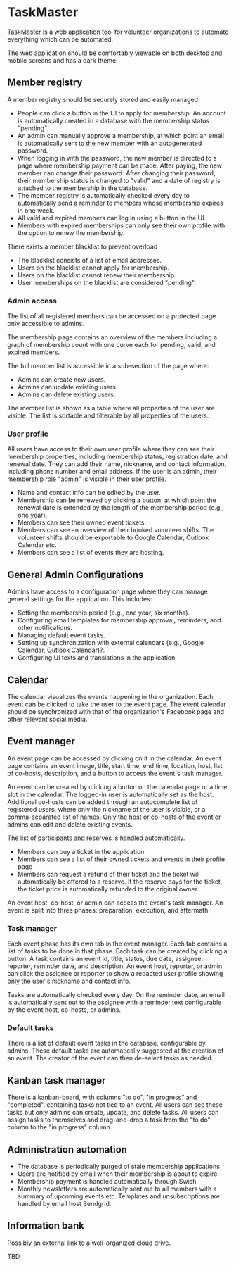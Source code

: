 # TaskMaster

TaskMaster is a web application tool for volunteer organizations to automate everything which can be automated.

The web application should be comfortably viewable on both desktop and mobile screens and has a dark theme.

## Member registry

A member registry should be securely stored and easily managed.

- People can click a button in the UI to apply for membership. An account is automatically created in a database with the membership status "pending".
- An admin can manually approve a membership, at which point an email is automatically sent to the new member with an autogenerated password.
- When logging in with the password, the new member is directed to a page where membership payment can be made. After paying, the new member can change their password. After changing their password, their membership status is changed to "valid" and a date of registry is attached to the membership in the database.
- The member registry is automatically checked every day to automatically send a reminder to members whose membership expires in one week.
- All valid and expired members can log in using a button in the UI.
- Members with expired memberships can only see their own profile with the option to renew the membership.

There exists a member blacklist to prevent overload

- The blacklist consists of a list of email addresses.
- Users on the blacklist cannot apply for membership.
- Users on the blacklist cannot renew their membership.
- User memberships on the blacklist are considered "pending".

### Admin access

The list of all registered members can be accessed on a protected page only accessible to admins.

The membership page contains an overview of the members including a graph of membership count with one curve each for pending, valid, and expired members.

The full member list is accessible in a sub-section of the page where:

- Admins can create new users.
- Admins can update existing users.
- Admins can delete existing users.

The member list is shown as a table where all properties of the user are visible. The list is sortable and filterable by all properties of the users.

### User profile

All users have access to their own user profile where they can see their membership properties, including membership status, registration date, and renewal date. They can add their name, nickname, and contact information, including phone number and email address. If the user is an admin, their membership role "admin" is visible in their user profile.

- Name and contact info can be edited by the user.
- Membership can be renewed by clicking a button, at which point the renewal date is extended by the length of the membership period (e.g., one year).
- Members can see their owned event tickets.
- Members can see an overview of their booked volunteer shifts. The volunteer shifts should be exportable to Google Calendar, Outlook Calendar etc.
- Members can see a list of events they are hosting.

## General Admin Configurations

Admins have access to a configuration page where they can manage general settings for the application. This includes:

- Setting the membership period (e.g., one year, six months).
- Configuring email templates for membership approval, reminders, and other notifications.
- Managing default event tasks.
- Setting up synchronization with external calendars (e.g., Google Calendar, Outlook Calendar)?.
- Configuring UI texts and translations in the application.

## Calendar

The calendar visualizes the events happening in the organization. Each event can be clicked to take the user to the event page. The event calendar should be synchronized with that of the organization's Facebook page and other relevant social media.

## Event manager

An event page can be accessed by clicking on it in the calendar. An event page contains an event image, title, start time, end time, location, host, list of co-hosts, description, and a button to access the event's task manager.

An event can be created by clicking a button on the calendar page or a time slot in the calendar. The logged-in user is automatically set as the host. Additional co-hosts can be added through an autocomplete list of registered users, where only the nickname of the user is visible, or a comma-separated list of names. Only the host or co-hosts of the event or admins can edit and delete existing events.

The list of participants and reserves is handled automatically.

- Members can buy a ticket in the application.
- Members can see a list of their owned tickets and events in their profile page
- Members can request a refund of their ticket and the ticket will automatically be offered to a reserve. If the reserve pays for the ticket, the ticket price is automatically refunded to the original owner.

An event host, co-host, or admin can access the event's task manager.
An event is split into three phases: preparation, execution, and aftermath.

### Task manager

Each event phase has its own tab in the event manager. Each tab contains a list of tasks to be done in that phase. Each task can be created by clicking a button. A task contains an event id, title, status, due date, assignee, reporter, reminder date, and description.
An event host, reporter, or admin can click the assignee or reporter to show a redacted user profile showing only the user's nickname and contact info.

Tasks are automatically checked every day. On the reminder date, an email is automatically sent out to the assignee with a reminder text configurable by the event host, co-hosts, or admins.

### Default tasks

There is a list of default event tasks in the database, configurable by admins. These default tasks are automatically suggested at the creation of an event. The creator of the event can then de-select tasks as needed.

## Kanban task manager

There is a kanban-board, with columns "to do", "in progress" and "completed", containing tasks not tied to an event. All users can see these tasks but only admins can create, update, and delete tasks. All users can assign tasks to themselves and drag-and-drop a task from the "to do" column to the "in progress" column.

## Administration automation

- The database is periodically purged of stale membership applications
- Users are notified by email when their membership is about to expire
- Membership payment is handled automatically through Swish
- Monthly newsletters are automatically sent out to all members with a summary of upcoming events etc.
  Templates and unsubscriptions are handled by email host Sendgrid.

## Information bank

Possibly an external link to a well-organized cloud drive.

TBD
